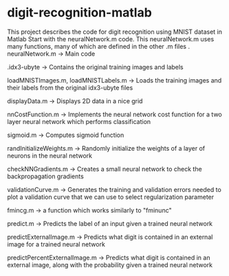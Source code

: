 # digit-recognition-matlab
This project describes the code for digit recognition using MNIST dataset in Matlab
Start with the neuralNetwork.m code. This neuralNetwork.m uses many functions, many of which are defined in the other .m files . 
neuralNetwork.m -> Main code

.idx3-ubyte -> Contains the original training images and labels

loadMNISTImages.m, loadMNISTLabels.m -> Loads the training images and their labels from the original idx3-ubyte files

displayData.m -> Displays 2D data in a nice grid

nnCostFunction.m -> Implements the neural network cost function for a two layer neural network which performs classification

sigmoid.m -> Computes sigmoid function

randInitializeWeights.m -> Randomly initialize the weights of a layer of neurons in the neural network

checkNNGradients.m -> Creates a small neural network to check the backpropagation gradients

validationCurve.m -> Generates the training and validation errors needed to plot a validation curve that we can use to select regularization parameter

fmincg.m -> a function which works similarly to "fminunc"

predict.m -> Predicts the label of an input given a trained neural network

predictExternalImage.m -> Predicts what digit is contained in an external image for a trained neural network

predictPercentExternalImage.m -> Predicts what digit is contained in an external image, along with the probability given a trained neural network
